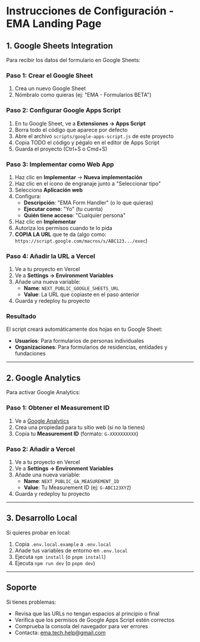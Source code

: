# Instrucciones de Configuración - EMA Landing Page

## 1. Google Sheets Integration

Para recibir los datos del formulario en Google Sheets:

### Paso 1: Crear el Google Sheet
1. Crea un nuevo Google Sheet
2. Nómbralo como quieras (ej: "EMA - Formularios BETA")

### Paso 2: Configurar Google Apps Script
1. En tu Google Sheet, ve a **Extensiones → Apps Script**
2. Borra todo el código que aparece por defecto
3. Abre el archivo `scripts/google-apps-script.js` de este proyecto
4. Copia TODO el código y pégalo en el editor de Apps Script
5. Guarda el proyecto (Ctrl+S o Cmd+S)

### Paso 3: Implementar como Web App
1. Haz clic en **Implementar** → **Nueva implementación**
2. Haz clic en el icono de engranaje junto a "Seleccionar tipo"
3. Selecciona **Aplicación web**
4. Configura:
   - **Descripción**: "EMA Form Handler" (o lo que quieras)
   - **Ejecutar como**: "Yo" (tu cuenta)
   - **Quién tiene acceso**: "Cualquier persona"
5. Haz clic en **Implementar**
6. Autoriza los permisos cuando te lo pida
7. **COPIA LA URL** que te da (algo como: `https://script.google.com/macros/s/ABC123.../exec`)

### Paso 4: Añadir la URL a Vercel
1. Ve a tu proyecto en Vercel
2. Ve a **Settings → Environment Variables**
3. Añade una nueva variable:
   - **Name**: `NEXT_PUBLIC_GOOGLE_SHEETS_URL`
   - **Value**: La URL que copiaste en el paso anterior
4. Guarda y redeploy tu proyecto

### Resultado
El script creará automáticamente dos hojas en tu Google Sheet:
- **Usuarios**: Para formularios de personas individuales
- **Organizaciones**: Para formularios de residencias, entidades y fundaciones

---

## 2. Google Analytics

Para activar Google Analytics:

### Paso 1: Obtener el Measurement ID
1. Ve a [Google Analytics](https://analytics.google.com/)
2. Crea una propiedad para tu sitio web (si no la tienes)
3. Copia tu **Measurement ID** (formato: `G-XXXXXXXXXX`)

### Paso 2: Añadir a Vercel
1. Ve a tu proyecto en Vercel
2. Ve a **Settings → Environment Variables**
3. Añade una nueva variable:
   - **Name**: `NEXT_PUBLIC_GA_MEASUREMENT_ID`
   - **Value**: Tu Measurement ID (ej: `G-ABC123XYZ`)
4. Guarda y redeploy tu proyecto

---

## 3. Desarrollo Local

Si quieres probar en local:

1. Copia `.env.local.example` a `.env.local`
2. Añade tus variables de entorno en `.env.local`
3. Ejecuta `npm install` (o `pnpm install`)
4. Ejecuta `npm run dev` (o `pnpm dev`)

---

## Soporte

Si tienes problemas:
- Revisa que las URLs no tengan espacios al principio o final
- Verifica que los permisos de Google Apps Script estén correctos
- Comprueba la consola del navegador para ver errores
- Contacta: ema.tech.help@gmail.com
